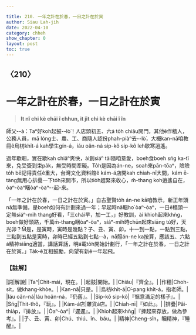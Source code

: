 ```yaml
---

title: 210. 一年之計在於春，一日之計在於寅
author: Siau Lah-jih
date: 2022-04-10
category: chheh
show_chapter: 0
layout: post
toc: true
---
```

  
## 〈210〉
# 一年之計在於春，一日之計在於寅
>**It nî chi kè chāi î chhun, it ji̍t chi kè chāi î în**

師父--à：Taⁿ好koh起鼓--lò͘！人店頭初五、六á to̍h chiâu開門，其他ê作穡人，公務人員，mā lóng士、農、工、商隨人認份phah-piàⁿ去--lò͘，大概kan-nā咱教冊ê烏枋khi̍t-á kah學生gín-á，iáu oân-ná sip-kô sip-kô leh歇寒逍遙。

過年歇睏，實在歇kah chiâⁿ爽快，ài創siáⁿ tāi隨咱意愛，boeh食boeh sńg ka-tī來，免受簽到束pa̍k，無受時間牽礙。To̍h是因為án-ne，soah來pān-tōaⁿ，險險to̍h bē記得責任ê重大，台灣文化資料館ê kám-á店開kah chiah-nī大間，kám ē-tàng無用心排疊一下to̍h來開市，所以tio̍h趕緊來收心，m̄-thang koh逍遙自在，òaⁿ-òaⁿ睏òaⁿ-òaⁿ--起-來。

「一年之計在於春，一日之計在於寅。」自古聖賢to̍h án-ne kā咱教示，新正年頭nā無準備，是boeh如何有計劃來過一年；早起時nā睏ho͘ òaⁿ-òaⁿ，一日ê穡頭一定無siáⁿ-mih thang好看，「三chái早，加一工，」好教訓，ài khioh起來khǹg，boeh做好頭路，千萬m̄-thang睏òaⁿ-òaⁿ，siáⁿ-mih時chūn起床siāng tú好，天光卯？M̄是，是寅時，寅時是幾點？子、丑、寅、卯，十一到一點，一點到三點，三點到五點是寅時，卯時已經五點到七點--à，nā照án-ne ka按算，應該五、六點á精神siāng適當，講話算話，明á載to̍h開始計劃行，「一年之計在於春，一日之計在於寅。」Ta̍k-ê互相鼓勵，向望有新ê一年起飛。


### 【註解】

|詞|解說|
|Taⁿ|Chit-mái，現在。|
|起鼓|開始。|
|Chiâu|『齊全』。|
|作穡|Choh-sit，做khang-khòe。|
|Kan-nā|只是。|
|烏枋khi̍t-á|O͘-pang khi̍t-á，指老師。|
|Iáu oân-ná|Iáu hoân-ná，『仍舊』。|
|Sip-kô sip-kô|『愜意滿足的樣子』。|
|Sńg|Thit-thô，『玩』。|
|Kám-á店|雜貨á店。|
|Chiah-nī|『如此』。|
|排疊|Pâi-thia̍p，『排放』。|
|Òaⁿ-òaⁿ|『遲遲』。|
|Khioh起來khǹg|『揀起來存放，做為參考』。|
|子、丑、寅、卯|Chú、thiú、în、báu。|
|精神|Cheng-sîn，睏精神，『睡醒』。|

